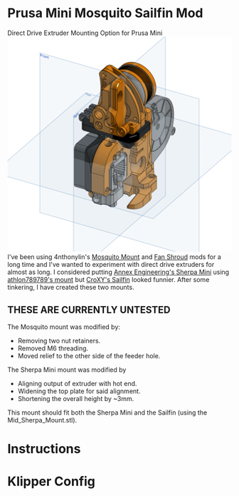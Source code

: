 # Prusa Mini Mosquito Sailfin Mod
Direct Drive Extruder Mounting Option for Prusa Mini
![Assembly](https://github.com/CorvidBuilds/Prusa-Mini-Mosquito-Sailfin-Mod/blob/main/images/Assembly.png)
I've been using 4nthonylin's [Mosquito Mount](https://www.prusaprinters.org/prints/36643-prusa-mini-mosquito-mount) and [Fan Shroud](https://www.prusaprinters.org/prints/37368-prusa-mini-mosquito-fan-shroud) mods for a long time and I've wanted to experiment with direct drive extruders for almost as long. I considered putting [Annex Engineering's Sherpa Mini](https://www.prusaprinters.org/prints/32331-prusa-mini-z-axis-bottom-redesign) using [athlon789789's mount](https://www.prusaprinters.org/prints/66519-prusa-mini-sherpa-extruder-direct-drive-conversion) but [CroXY's Sailfin](https://github.com/CroXY3D/Sailfin-Extruder) looked funnier. After some tinkering, I have created these two mounts.

## THESE ARE CURRENTLY UNTESTED

The Mosquito mount was modified by:

- Removing two nut retainers.
- Removed M6 threading.
- Moved relief to the other side of the feeder hole.

The Sherpa Mini mount was modified by

- Aligning output of extruder with hot end.
- Widening the top plate for said alignment.
- Shortening the overall height by ~3mm.

This mount should fit both the Sherpa Mini and the Sailfin (using the Mid_Sherpa_Mount.stl).

# Instructions

# Klipper Config
